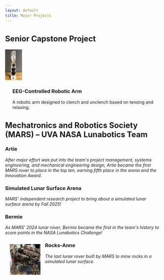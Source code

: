 ```yaml
---
layout: default
title: Major Projects
---
```

<html>
<head>
<style>
h2 {
  font-size: 25px;
}

h3 {
  font-size: 20px;
}

p {
  display: inline-block;
  font-size: 15px;
}

div {
  display: inline-block;
  <!---float: right;-->
}

img {
  display: inline-block;
  margin-right: 150%;
}

</style>
</head>
<body>
<h2>Senior Capstone Project</h2>
<div><img src="Major Projects/capstone_bionic_arm_thumbnail.png">
<ul style="list-style-type:none">
  <li><h3>EEG-Controlled Robotic Arm</h3></li>
  <li><p>A robotic arm designed to clench and unclench based on tensing and relaxing.</p></li>
</ul>

</div>




    
</body>
</html>

<!---## Senior Capstone Project
<html>
  <head>
  <style>
    div {
      display: flex;
      justify-content: left;
      align-items: left;
    }
  </style>
  </head>
  <div>
    <img src="Major Projects/capstone_bionic_arm_thumbnail.png" style="padding:15px;">
  </div>
</html>-->

<!---<html>
  <img src="Major Projects/capstone_bionic_arm_thumbnail.png" style="padding:15px;">
</html>-->

<!---![Capstone Bionic Arm](./Major Projects/capstone_bionic_arm_thumbnail.png)-->

<!---### EEG-Controlled Robotic Arm
_A robotic arm designed to clench and unclench based on tensing and relaxing._

<br>
<br>-->

## Mechatronics and Robotics Society (MARS) – UVA NASA Lunabotics Team

### Artie
_After major effort was put into the team's project management, systems engineering, and mechanical engineering design, Artie became the first MARS rover to place in the top ten, earning fifth place in the arena and the Innovation Award._

### Simulated Lunar Surface Arena
_MARS' independent research project to bring about a simulated lunar surface arena by Fall 2025!_

### Bermie
_As MARS' 2024 lunar rover, Bermie became the first in the team's history to score points in the NASA Lunabotics Challenge!_


<html>
  <img align="left" src="Major Projects/rocksanne_photo_thumbnail.png" style="padding:15px;">
</html>

### Rocks-Anne
_The last lunar rover built by MARS to mine rocks in a simulated lunar surface._ 
